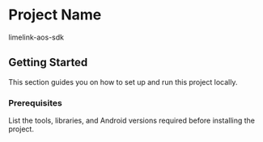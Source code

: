 # Project Name

limelink-aos-sdk

## Getting Started

This section guides you on how to set up and run this project locally.

### Prerequisites

List the tools, libraries, and Android versions required before installing the project.